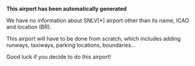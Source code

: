 **This airport has been automatically generated**

We have no information about SNLV[*] airport other than its name, ICAO and location (BR).

This airport will have to be done from scratch, which includes adding runways, taxiways, parking locations, boundaries...

Good luck if you decide to do this airport!